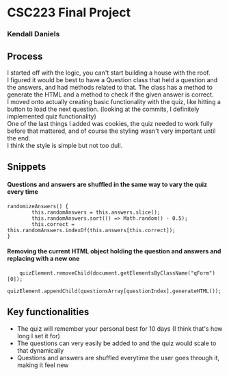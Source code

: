 # CSC223 Final Project
### Kendall Daniels

## Process
I started off with the logic, you can't start building a house with the roof.\
I figured it would be best to have a Question class that held a question and the answers, and had methods related to that. The class has a method to generate the HTML and a method to check if the given answer is correct.\
I moved onto actually creating basic functionality with the quiz, like hitting a button to load the next question. (looking at the commits, I definitely implemented quiz functionality)\
One of the last things I added was cookies, the quiz needed to work fully before that mattered, and of course the styling wasn't very important until the end.\
I think the style is simple but not too dull.

## Snippets
#### Questions and answers are shuffled in the same way to vary the quiz every time
```
randomizeAnswers() {
        this.randomAnswers = this.answers.slice();
        this.randomAnswers.sort(() => Math.random() - 0.5);
        this.correct = this.randomAnswers.indexOf(this.answers[this.correct]);
}
```

#### Removing the current HTML object holding the question and answers and replacing with a new one
```
    quizElement.removeChild(document.getElementsByClassName("qForm")[0]);
    quizElement.appendChild(questionsArray[questionIndex].generateHTML());
```

## Key functionalities
* The quiz will remember your personal best for 10 days (I think that's how long I set it for)
* The questions can very easily be added to and the quiz would scale to that dynamically
* Questions and answers are shuffled everytime the user goes through it, making it feel new
